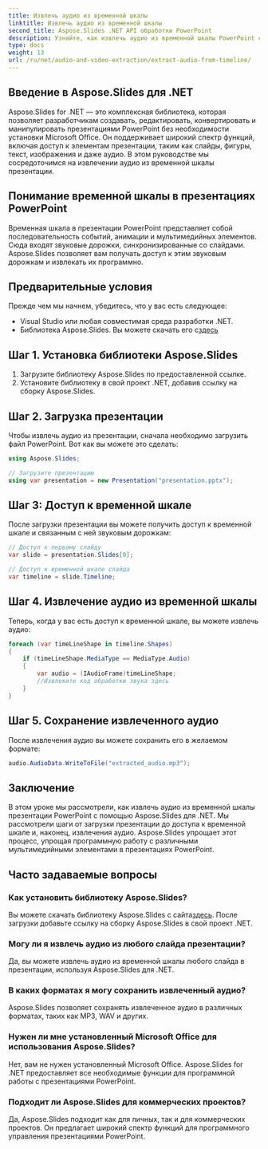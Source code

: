 ```yaml
---
title: Извлечь аудио из временной шкалы
linktitle: Извлечь аудио из временной шкалы
second_title: Aspose.Slides .NET API обработки PowerPoint
description: Узнайте, как извлечь аудио из временной шкалы PowerPoint с помощью Aspose.Slides для .NET. Пошаговое руководство с примерами кода.
type: docs
weight: 13
url: /ru/net/audio-and-video-extraction/extract-audio-from-timeline/
---
```


## Введение в Aspose.Slides для .NET

Aspose.Slides for .NET — это комплексная библиотека, которая позволяет разработчикам создавать, редактировать, конвертировать и манипулировать презентациями PowerPoint без необходимости установки Microsoft Office. Он поддерживает широкий спектр функций, включая доступ к элементам презентации, таким как слайды, фигуры, текст, изображения и даже аудио. В этом руководстве мы сосредоточимся на извлечении аудио из временной шкалы презентации.

## Понимание временной шкалы в презентациях PowerPoint

Временная шкала в презентации PowerPoint представляет собой последовательность событий, анимации и мультимедийных элементов. Сюда входят звуковые дорожки, синхронизированные со слайдами. Aspose.Slides позволяет вам получать доступ к этим звуковым дорожкам и извлекать их программно.

## Предварительные условия

Прежде чем мы начнем, убедитесь, что у вас есть следующее:

- Visual Studio или любая совместимая среда разработки .NET.
-  Библиотека Aspose.Slides. Вы можете скачать его с[здесь](https://downloads.aspose.com/slides/net)

## Шаг 1. Установка библиотеки Aspose.Slides

1. Загрузите библиотеку Aspose.Slides по предоставленной ссылке.
2. Установите библиотеку в свой проект .NET, добавив ссылку на сборку Aspose.Slides.

## Шаг 2. Загрузка презентации

Чтобы извлечь аудио из презентации, сначала необходимо загрузить файл PowerPoint. Вот как вы можете это сделать:

```csharp
using Aspose.Slides;

// Загрузите презентацию
using var presentation = new Presentation("presentation.pptx");
```

## Шаг 3: Доступ к временной шкале

После загрузки презентации вы можете получить доступ к временной шкале и связанным с ней звуковым дорожкам:

```csharp
// Доступ к первому слайду
var slide = presentation.Slides[0];

// Доступ к временной шкале слайда
var timeline = slide.Timeline;
```

## Шаг 4. Извлечение аудио из временной шкалы

Теперь, когда у вас есть доступ к временной шкале, вы можете извлечь аудио:

```csharp
foreach (var timeLineShape in timeline.Shapes)
{
    if (timeLineShape.MediaType == MediaType.Audio)
    {
        var audio = (IAudioFrame)timeLineShape;
        //Извлеките код обработки звука здесь
    }
}
```

## Шаг 5. Сохранение извлеченного аудио

После извлечения аудио вы можете сохранить его в желаемом формате:

```csharp
audio.AudioData.WriteToFile("extracted_audio.mp3");
```

## Заключение

В этом уроке мы рассмотрели, как извлечь аудио из временной шкалы презентации PowerPoint с помощью Aspose.Slides для .NET. Мы рассмотрели шаги от загрузки презентации до доступа к временной шкале и, наконец, извлечения аудио. Aspose.Slides упрощает этот процесс, упрощая программную работу с различными мультимедийными элементами в презентациях PowerPoint.

## Часто задаваемые вопросы

### Как установить библиотеку Aspose.Slides?

 Вы можете скачать библиотеку Aspose.Slides с сайта[здесь](https://downloads.aspose.com/slides/net). После загрузки добавьте ссылку на сборку Aspose.Slides в свой проект .NET.

### Могу ли я извлечь аудио из любого слайда презентации?


Да, вы можете извлечь аудио из временной шкалы любого слайда в презентации, используя Aspose.Slides для .NET.

### В каких форматах я могу сохранить извлеченный аудио?

Aspose.Slides позволяет сохранять извлеченное аудио в различных форматах, таких как MP3, WAV и других.

### Нужен ли мне установленный Microsoft Office для использования Aspose.Slides?

Нет, вам не нужен установленный Microsoft Office. Aspose.Slides for .NET предоставляет все необходимые функции для программной работы с презентациями PowerPoint.

### Подходит ли Aspose.Slides для коммерческих проектов?

Да, Aspose.Slides подходит как для личных, так и для коммерческих проектов. Он предлагает широкий спектр функций для программного управления презентациями PowerPoint.